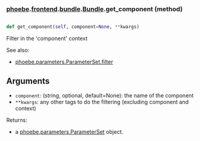 ### [phoebe](phoebe.md).[frontend](phoebe.frontend.md).[bundle](phoebe.frontend.bundle.md).[Bundle](phoebe.frontend.bundle.Bundle.md).get_component (method)


```py

def get_component(self, component=None, **kwargs)

```



Filter in the 'component' context

See also:
* [phoebe.parameters.ParameterSet.filter](phoebe.parameters.ParameterSet.filter.md)

Arguments
----------
* `component`: (string, optional, default=None): the name of the component
* `**kwargs`: any other tags to do the filtering (excluding component and context)

Returns:
* a [phoebe.parameters.ParameterSet](phoebe.parameters.ParameterSet.md) object.

